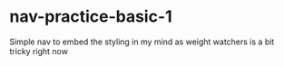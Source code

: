 # nav-practice-basic-1
Simple nav to embed the styling in my mind as weight watchers is a bit tricky right now
